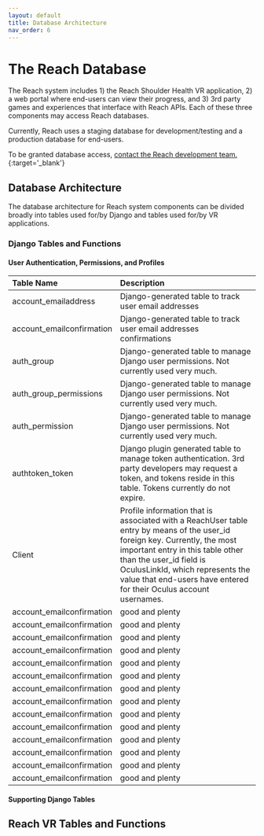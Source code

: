 ```yaml
---
layout: default
title: Database Architecture
nav_order: 6
---
```


# The Reach Database

The Reach system includes 1) the Reach Shoulder Health VR application, 2) a web portal where end-users can view their progress, and 3) 3rd party games and experiences that interface with Reach APIs. Each of these three components may access Reach databases.

Currently, Reach uses a staging database for development/testing and a production database for end-users.

To be granted database access, [contact the Reach development team.](mailto:support@triadlabs.com){:target='_blank'}

## Database Architecture

The database architecture for Reach system components can be divided broadly into tables used for/by Django and tables used for/by VR applications.

### Django Tables and Functions

#### User Authentication, Permissions, and Profiles

| Table Name                     | Description         |
|:-------------------------------|:--------------------|
| account_emailaddress           | Django-generated table to track user email addresses |
| account_emailconfirmation      | Django-generated table to track user email addresses confirmations |
| auth_group                     | Django-generated table to manage Django user permissions. Not currently used very much.   |
| auth_group_permissions         | Django-generated table to manage Django user permissions. Not currently used very much.   |
| auth_permission                | Django-generated table to manage Django user permissions. Not currently used very much.   |
| authtoken_token                | Django plugin generated table to manage token authentication. 3rd party developers may request a token, and tokens reside in this table. Tokens currently do not expire.  |
| Client                         | Profile information that is associated with a ReachUser table entry by means of the user_id foreign key. Currently, the most important entry in this table other than the user_id field is OculusLinkId, which represents the value that end-users have entered for their Oculus account usernames.   |
| account_emailconfirmation      | good and plenty   |
| account_emailconfirmation      | good and plenty   |
| account_emailconfirmation      | good and plenty   |
| account_emailconfirmation      | good and plenty   |
| account_emailconfirmation      | good and plenty   |
| account_emailconfirmation      | good and plenty   |
| account_emailconfirmation      | good and plenty   |
| account_emailconfirmation      | good and plenty   |
| account_emailconfirmation      | good and plenty   |
| account_emailconfirmation      | good and plenty   |
| account_emailconfirmation      | good and plenty   |
| account_emailconfirmation      | good and plenty   |
| account_emailconfirmation      | good and plenty   |
| account_emailconfirmation      | good and plenty   |


#### Supporting Django Tables




## Reach VR Tables and Functions

